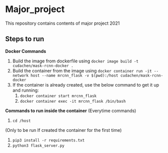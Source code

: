 # Major_project
This repository contains contents of major project 2021

## Steps to run
  **Docker Commands**
  1. Build the image from dockerfile using ```docker image build -t cudachen/mask-rcnn-docker .```
  2. Build the container from the image using ```docker container run -it --network host --name mrcnn_flask -v $(pwd):/host cudachen/mask-rcnn-docker```
  3. If the container is already created, use the below command to get it up and running:
        1. ```docker container start mrcnn_flask```
        2. ```docker container exec -it mrcnn_flask /bin/bash```
        
  **Commands to run inside the container**
  (Everytime commands)
  1. ```cd /host```
  
  (Only to be run If created the container for the first time)
  1. ```pip3 install -r requirements.txt```
  2. ```python3 flask_server.py```
